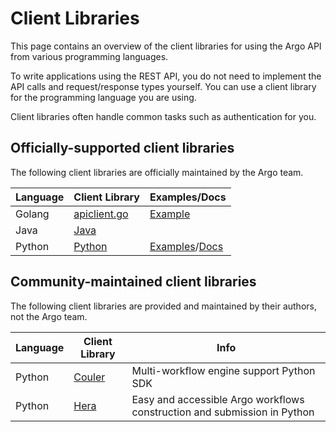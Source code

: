# Client Libraries

This page contains an overview of the client libraries for using the Argo API from various programming languages.

To write applications using the REST API, you do not need to implement the API calls and request/response types
yourself. You can use a client library for the programming language you are using.

Client libraries often handle common tasks such as authentication for you.

## Officially-supported client libraries

The following client libraries are officially maintained by the Argo team.

| Language | Client Library | Examples/Docs |
|----------|----------------|---------------|
| Golang   | [apiclient.go](https://github.com/nholuongut/argo-workflows/blob/master/pkg/apiclient/apiclient.go) | [Example](https://github.com/nholuongut/argo-workflows/blob/master/cmd/argo/commands/submit.go)
| Java     | [Java](https://github.com/nholuongut/argo-workflows/blob/master/sdks/java) | |
| Python   | [Python](https://github.com/nholuongut/argo-workflows/blob/master/sdks/python) | [Examples](https://github.com/nholuongut/argo-workflows/tree/master/sdks/python/examples)/[Docs](https://github.com/nholuongut/argo-workflows/tree/master/sdks/python/client/docs) | 

## Community-maintained client libraries

The following client libraries are provided and maintained by their authors, not the Argo team.

| Language | Client Library | Info |
|----------|----------------|---------------|
| Python | [Couler](https://github.com/couler-proj/couler) | Multi-workflow engine support Python SDK |
| Python | [Hera](https://github.com/nholuongut-labs/hera-workflows) | Easy and accessible Argo workflows construction and submission in Python |
